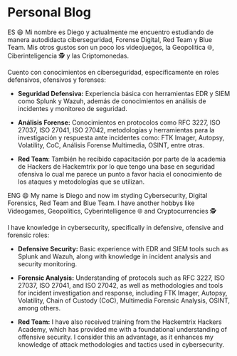 # Personal Blog

ES
😄 Mi nombre es Diego y actualmente me encuentro estudiando de manera autodidacta ciberseguridad, Forense Digital, Red Team y Blue Team. Mis otros gustos son un poco los videojuegos, la Geopolitica 🌐, Ciberinteligencia 🕵️ y las Criptomonedas.

Cuento con conocimientos en ciberseguridad, específicamente en roles defensivos, ofensivos y forenses:  
  
- **Seguridad Defensiva:** Experiencia básica con herramientas EDR y SIEM como Splunk y Wazuh, además de conocimientos en análisis de incidentes y monitoreo de seguridad.  
  
- **Análisis Forense:** Conocimientos en protocolos como RFC 3227, ISO 27037, ISO 27041, ISO 27042, metodologías y herramientas para la investigación y respuesta ante incidentes como: FTK Imager, Autopsy, Volatility, CoC, Análisis Forense Multimedia, OSINT, entre otras.  
  
- **Red Team**: También he recibido capacitación por parte de la academia de Hackers de Hackemtrix por lo que tengo una base en seguridad ofensiva lo cual me parece un punto a favor hacia el conocimiento de los ataques y metodologías que se utilizan.

ENG
😄 My name is Diego and now im styding Cybersecurity, Digital Forensics, Red Team and Blue Team. I have another hobbys like Videogames, Geopolitics, Cyberintelligence 🌐 and Cryptocurrencies 🕵️

I have knowledge in cybersecurity, specifically in defensive, ofensive and forensic roles:

- **Defensive Security:** Basic experience with EDR and SIEM tools such as Splunk and Wazuh, along with knowledge in incident analysis and security monitoring.
    
- **Forensic Analysis:** Understanding of protocols such as RFC 3227, ISO 27037, ISO 27041, and ISO 27042, as well as methodologies and tools for incident investigation and response, including FTK Imager, Autopsy, Volatility, Chain of Custody (CoC), Multimedia Forensic Analysis, OSINT, among others.
    
- **Red Team:** I have also received training from the Hackemtrix Hackers Academy, which has provided me with a foundational understanding of offensive security. I consider this an advantage, as it enhances my knowledge of attack methodologies and tactics used in cybersecurity.
